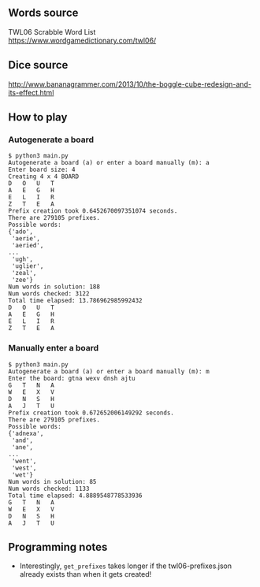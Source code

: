 ## Words source
TWL06 Scrabble Word List  
https://www.wordgamedictionary.com/twl06/  

## Dice source
http://www.bananagrammer.com/2013/10/the-boggle-cube-redesign-and-its-effect.html  

## How to play
### Autogenerate a board
```
$ python3 main.py
Autogenerate a board (a) or enter a board manually (m): a
Enter board size: 4
Creating 4 x 4 BOARD
D	O	U	T
A	E	G	H
E	L	I	R
Z	T	E	A
Prefix creation took 0.6452670097351074 seconds.
There are 279105 prefixes.
Possible words:
{'ado',
 'aerie',
 'aeried',
...
 'ugh',
 'uglier',
 'zeal',
 'zee'}
Num words in solution: 188
Num words checked: 3122
Total time elapsed: 13.786962985992432
D	O	U	T
A	E	G	H
E	L	I	R
Z	T	E	A
```

### Manually enter a board
```
$ python3 main.py
Autogenerate a board (a) or enter a board manually (m): m
Enter the board: gtna wexv dnsh ajtu
G	T	N	A
W	E	X	V
D	N	S	H
A	J	T	U
Prefix creation took 0.672652006149292 seconds.
There are 279105 prefixes.
Possible words:
{'adnexa',
 'and',
 'ane',
...
 'went',
 'west',
 'wet'}
Num words in solution: 85
Num words checked: 1133
Total time elapsed: 4.8889548778533936
G	T	N	A
W	E	X	V
D	N	S	H
A	J	T	U
```

## Programming notes
- Interestingly, `get_prefixes` takes longer if the twl06-prefixes.json already exists than when it gets created!
